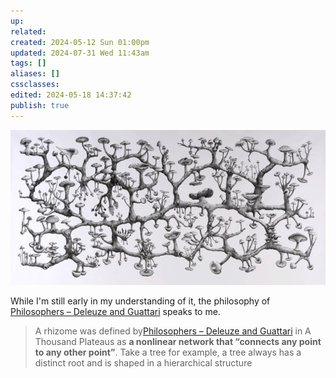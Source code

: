 ```yaml
---
up: 
related: 
created: 2024-05-12 Sun 01:00pm
updated: 2024-07-31 Wed 11:43am
tags: []
aliases: []
cssclasses: 
edited: 2024-05-18 14:37:42
publish: true
---
```


![richard-giblett-mycelium-rhizome.jpg](../richard-giblett-mycelium-rhizome.jpg)

While I'm still early in my understanding of it, the philosophy of [Philosophers – Deleuze and Guattari](Philosophers%20%E2%80%93%20Deleuze%20and%20Guattari.md) speaks to me.

> A rhizome was defined by[Philosophers – Deleuze and Guattari](Philosophers%20%E2%80%93%20Deleuze%20and%20Guattari.md) in A Thousand Plateaus as **a nonlinear network that “connects any point to any other point”**. Take a tree for example, a tree always has a distinct root and is shaped in a hierarchical structure
